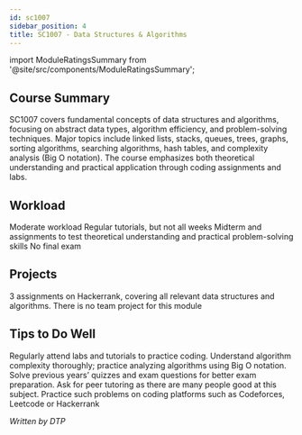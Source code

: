 ```yaml
---
id: sc1007
sidebar_position: 4
title: SC1007 - Data Structures & Algorithms
---
```






import ModuleRatingsSummary from '@site/src/components/ModuleRatingsSummary';

<ModuleRatingsSummary 
  lectureClarity={5}
  contentRelevance={5}
  contentDifficulty={3}
  overallWorkload={3}
  teamDependency={2}
/>

## Course Summary

SC1007 covers fundamental concepts of data structures and algorithms, focusing on abstract data types, algorithm efficiency, and problem-solving techniques. Major topics include linked lists, stacks, queues, trees, graphs, sorting algorithms, searching algorithms, hash tables, and complexity analysis (Big O notation). The course emphasizes both theoretical understanding and practical application through coding assignments and labs.

## Workload

Moderate workload
Regular tutorials, but not all weeks
Midterm and assignments to test theoretical understanding and practical problem-solving skills
No final exam

## Projects

3 assignments on Hackerrank, covering all relevant data structures and algorithms. There is no team project for this module

## Tips to Do Well

Regularly attend labs and tutorials to practice coding.
Understand algorithm complexity thoroughly; practice analyzing algorithms using Big O notation.
Solve previous years’ quizzes and exam questions for better exam preparation.
Ask for peer tutoring as there are many people good at this subject.
Practice such problems on coding platforms such as Codeforces, Leetcode or Hackerrank

*Written by DTP*
